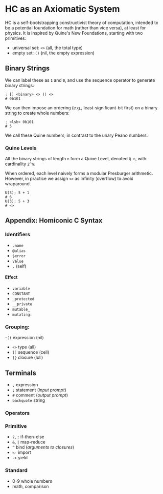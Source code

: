 # HC as an Axiomatic System

HC is a self-bootstrapping constructivist theory of computation, intended to be
a potential foundation for math (rather than vice versa), at least for physics.
It is inspired by Quine's New Foundations, starting with two primitives:

- universal set: `<>` (all, the total type)
- empty set: `()` (nil, the empty expression)

## Binary Strings

We can label these as `1` and `0`, and use the sequence operator to generate
binary strings:

```
; [] <binary> <> () <>
# 0b101
```

We can then impose an ordering (e.g., least-significant-bit first) on a binary
string to create whole numbers:

```
; <lsb> 0b101
# 5
```

We call these Quine numbers, in contrast to the unary Peano numbers.

### Quine Levels

All the binary strings of length `n` form a Quine Level, denoted `Q_n`, with
cardinality `2^n`.

When ordered, each level naively forms a modular Presburger arithmetic. However,
in practice we assign `<>` as infinity (overflow) to avoid wraparound.

```
U(3); 5 + 1
# 6
U(3); 5 + 3
# <>
```

## Appendix: Homiconic C Syntax

### Identifiers

- `.name`
- `@alias`
- `$error`
- `value`
- `.` (self)

#### Effect

- `variable`
- `CONSTANT`
- `_protected`
- `__private`
- `mutable_`
- `mutating:`

### Grouping:

-`()` expression (nil)

- `<>` type (all)
- `[]` sequence (cell)
- `{}` closure (loll)

## Terminals

- `,` expression
- `;` statement (_input prompt_)
- `#` comment (_output prompt_)
- `backquote` string

### Operators

### Primitive

- `?`, `:` if-then-else
- `&`, `|` map-reduce
- `^` bind (_arguments to closures_)
- `<-` import
- `->` yield

### Standard

- 0-9 whole numbers
- math, comparison
